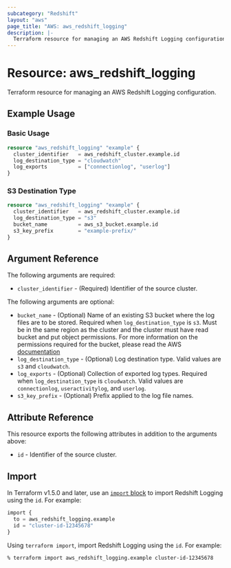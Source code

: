 ```yaml
---
subcategory: "Redshift"
layout: "aws"
page_title: "AWS: aws_redshift_logging"
description: |-
  Terraform resource for managing an AWS Redshift Logging configuration.
---
```

# Resource: aws_redshift_logging

Terraform resource for managing an AWS Redshift Logging configuration.

## Example Usage

### Basic Usage

```terraform
resource "aws_redshift_logging" "example" {
  cluster_identifier   = aws_redshift_cluster.example.id
  log_destination_type = "cloudwatch"
  log_exports          = ["connectionlog", "userlog"]
}
```

### S3 Destination Type

```terraform
resource "aws_redshift_logging" "example" {
  cluster_identifier   = aws_redshift_cluster.example.id
  log_destination_type = "s3"
  bucket_name          = aws_s3_bucket.example.id
  s3_key_prefix        = "example-prefix/"
}
```

## Argument Reference

The following arguments are required:

* `cluster_identifier` - (Required) Identifier of the source cluster.

The following arguments are optional:

* `bucket_name` - (Optional) Name of an existing S3 bucket where the log files are to be stored. Required when `log_destination_type` is `s3`. Must be in the same region as the cluster and the cluster must have read bucket and put object permissions. For more information on the permissions required for the bucket, please read the AWS [documentation](http://docs.aws.amazon.com/redshift/latest/mgmt/db-auditing.html#db-auditing-enable-logging)
* `log_destination_type` - (Optional) Log destination type. Valid values are `s3` and `cloudwatch`.
* `log_exports` - (Optional) Collection of exported log types. Required when `log_destination_type` is `cloudwatch`. Valid values are `connectionlog`, `useractivitylog`, and `userlog`.
* `s3_key_prefix` - (Optional) Prefix applied to the log file names.

## Attribute Reference

This resource exports the following attributes in addition to the arguments above:

* `id` - Identifier of the source cluster.

## Import

In Terraform v1.5.0 and later, use an [`import` block](https://developer.hashicorp.com/terraform/language/import) to import Redshift Logging using the `id`. For example:

```terraform
import {
  to = aws_redshift_logging.example
  id = "cluster-id-12345678"
}
```

Using `terraform import`, import Redshift Logging using the `id`. For example:

```console
% terraform import aws_redshift_logging.example cluster-id-12345678
```
